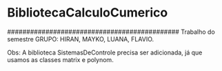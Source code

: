 # BibliotecaCalculoCumerico
#############################################
Trabalho do semestre GRUPO: HIRAN, MAYKO, LUANA, FLAVIO.

Obs: A biblioteca SistemasDeControle precisa ser adicionada, já que usamos as classes matrix e polynom.

